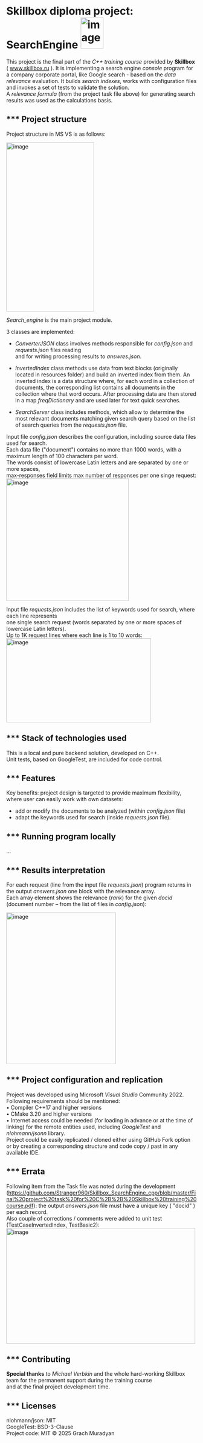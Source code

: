 # Skillbox diploma project: SearchEngine  <img width="60" height="82" alt="image" src="https://github.com/user-attachments/assets/62431dec-ee86-49aa-947a-01e9da8f1ddf" />

This project is the final part of the *C++ training course* provided by **Skillbox** ( www.skillbox.ru ).
It is implementing a search engine *console* program for a company corporate portal, like Google search - 
based on the *data relevance* evaluation. 
It builds *search indexes*, works with configuration files and invokes a set of tests to validate the solution.  
A *relevance formula* (from the project task file above) for generating search results was used as the calculations basis.  


## *** Project structure  
Project structure in MS VS is as follows:
<p>
<img width="232" height="446" alt="image" src="https://github.com/user-attachments/assets/67a9762f-a4b6-48b8-9335-1e7384ba96c1" />
</p>

*Search_engine* is the main project module.  

3 classes are implemented:
- *ConverterJSON* class involves methods responsible for *config.json* and *requests.json* files reading  
and for writing processing results to *answres.json*.  

- *InvertedIndex* class methods use data from text blocks (originally located in resources folder)
and build an inverted index from them. An inverted index is a data structure where,
for each word in a collection of documents, the corresponding list contains all documents
in the collection where that word occurs.
After processing data are then stored in a map *freqDictionary* and are used later for text quick searches.  

- *SearchServer* class includes methods, which allow to determine the most relevant documents
matching given search query based on the list of search queries from the *requests.json* file. 


Input file *config.json* describes the configuration, including source data files used for search.  
Each data file ("document") contains no more than 1000 words, with a maximum length of 100 characters per word.  
The words consist of lowercase Latin letters and are separated by one or more spaces,   
max-responses field limits max number of responses per one singe request:  
<img width="324" height="323" alt="image" src="https://github.com/user-attachments/assets/db358f19-3914-406b-bfc3-b68086a92a0b" />  


Input file *requests.json* includes the list of keywords used for search, where each line represents  
one single search request (words separated by one or more spaces of lowercase Latin letters).  
Up to 1K request lines where each line is 1 to 10 words:  
<img width="383" height="222" alt="image" src="https://github.com/user-attachments/assets/77f561af-a964-4d93-b8f9-8330cd59022b" />  


##  *** Stack of technologies used  
This is a local and pure backend solution, developed on C++.  
Unit tests, based on GoogleTest, are included for code control.


## *** Features
Key benefits: project design is targeted to provide maximum flexibility,  
where user can easily work with own datasets:  
- add or modify the documents to be analyzed (within *config.json* file)  
- adapt the keywords used for search (inside *requests.json* file).


## *** Running program locally  
...

## *** Results interpretation  
For each request (line from the input file *requests.json*) program returns in the output *answers.json* one block with the relevance array.  
Each array element shows the relevance (*rank*) for the given *docid*  (document number – from the list of files in *config.json*):  
<p>
    <img width="290" height="400" alt="image" src="https://github.com/user-attachments/assets/faafe31e-1cda-4c7a-8f6f-b61690782cdc" />
</p>


## *** Project configuration and replication
Project was developed using Microsoft *Visual Studio* Community 2022.  
Following requirements should be mentioned:  
•	Compiler C++17 and higher versions  
•	CMake 3.20 and higher versions  
•	Internet access could be needed (for loading in advance or at the time of linking) for the remote entities used,
including *GoogleTest* and *nlohmann/jsonn* library.  
Project could be easily replicated / cloned either using GitHub Fork option or by creating a corresponding structure and code copy / past in any available IDE.

## *** Errata  
Following item from the Task file was noted during the development  
(https://github.com/Stranger960/Skillbox_SearchEngine_cpp/blob/master/Final%20project%20task%20for%20C%2B%2B%20Skillbox%20training%20course.pdf):
the output *answers.json* file must have a unique key ( "docid" ) per each record.  
Also couple of corrections / comments were added to unit test (TestCaseInvertedIndex, TestBasic2):  
<img width="500" height="305" alt="image" src="https://github.com/user-attachments/assets/2be20973-8228-40b1-af9b-8d716a46a3c7" />  


## *** Contributing  
**Special thanks** to *Michael Verbkin* and the whole hard-working Skillbox team for the permanent support during the training course  
and at the final project development time.  

## *** Licenses
nlohmann/json: MIT  
GoogleTest: BSD-3-Clause  
Project code: MIT © 2025 Grach Muradyan
